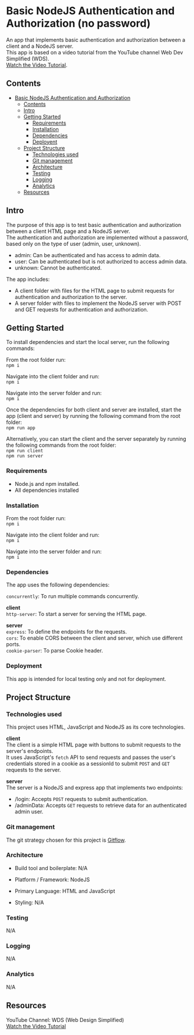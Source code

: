 # Basic NodeJS Authentication and Authorization (no password) <a name="title"></a>

An app that implements basic authentication and authorization between a client and a NodeJS server.  
This app is based on a video tutorial from the YouTube channel Web Dev Simplified (WDS).  
[Watch the Video Tutorial](https://www.youtube.com/watch?v=mL8EuL7jSbg).

## Contents <a name="contents"></a>

- [Basic NodeJS Authentication and Authorization](#title)
  - [Contents](#contents)
  - [Intro](#intro)
  - [Getting Started](#getting-started)
    - [Requirements](#requirements)
    - [Installation](#installation)
    - [Dependencies](#dependencies)
    - [Deployent](#deployment)
  - [Project Structure](#the-project)
    - [Technologies used](#technologies-used)
    - [Git management](#git-management)
    - [Architecture](#architecture)
    - [Testing](#testing)
    - [Logging](#logging)
    - [Analytics](#analytics)
  - [Resources](#resources)

## Intro <a name="intro"></a>

The purpose of this app is to test basic authentication and authorization between a client HTML page and a NodeJS server.  
The authentication and authorization are implemented without a password, based only on the type of user (admin, user, unknown).

- admin: Can be authenticated and has access to admin data.
- user: Can be authenticated but is not authorized to access admin data.
- unknown: Cannot be authenticated.

The app includes:

- A client folder with files for the HTML page to submit requests for authentication and authorization to the server.
- A server folder with files to implement the NodeJS server with POST and GET requests for authentication and authorization.

## Getting Started <a name="getting-started"></a>

To install dependencies and start the local server, run the following commands:

From the root folder run:  
`npm i`

Navigate into the client folder and run:  
`npm i`

Navigate into the server folder and run:  
`npm i`

Once the dependencies for both client and server are installed, start the app (client and server) by running the following command from the root folder:  
`npm run app`

Alternatively, you can start the client and the server separately by running the following commands from the root folder:  
`npm run client`  
`npm run server`

### Requirements <a name="requirements"></a>

- Node.js and npm installed.
- All dependencies installed

### Installation <a name="installation"></a>

From the root folder run:  
`npm i`

Navigate into the client folder and run:  
`npm i`

Navigate into the server folder and run:  
`npm i`

### Dependencies <a name="dependencies"></a>

The app uses the following dependencies:

`concurrently`: To run multiple commands concurrently.

**client**  
`http-server`: To start a server for serving the HTML page.

**server**  
`express`: To define the endpoints for the requests.  
`cors`: To enable CORS between the client and server, which use different ports.  
`cookie-parser`: To parse Cookie header.

### Deployment <a name="deployment"></a>

This app is intended for local testing only and not for deployment.

## Project Structure <a name="the-project"></a>

### Technologies used <a name="technologies-used"></a>

This project uses HTML, JavaScript and NodeJS as its core technologies.

**client**  
The client is a simple HTML page with buttons to submit requests to the server's endpoints.  
It uses JavaScript's `fetch` API to send requests and passes the user's credentials stored in a cookie as a sessionId to submit `POST` and `GET` requests to the server.

**server**  
The server is a NodeJS and express app that implements two endpoints:

- /login: Accepts `POST` requests to submit authentication.
- /adminData: Accepts `GET` requests to retrieve data for an authenticated admin user.

### Git management <a name="git-management"></a>

The git strategy chosen for this project is [Gitflow](https://www.atlassian.com/git/tutorials/comparing-workflows/gitflow-workflow).

### Architecture <a name="architecture"></a>

- Build tool and boilerplate: N/A

- Platform / Framework: NodeJS

- Primary Language: HTML and JavaScript

- Styling: N/A

### Testing <a name="testing"></a>

N/A

### Logging <a name="logging"></a>

N/A

### Analytics <a name="analytics"></a>

N/A

## Resources <a name="resources"></a>

YouTube Channel: WDS (Web Design Simplified)  
[Watch the Video Tutorial](https://www.youtube.com/watch?v=mL8EuL7jSbg)
